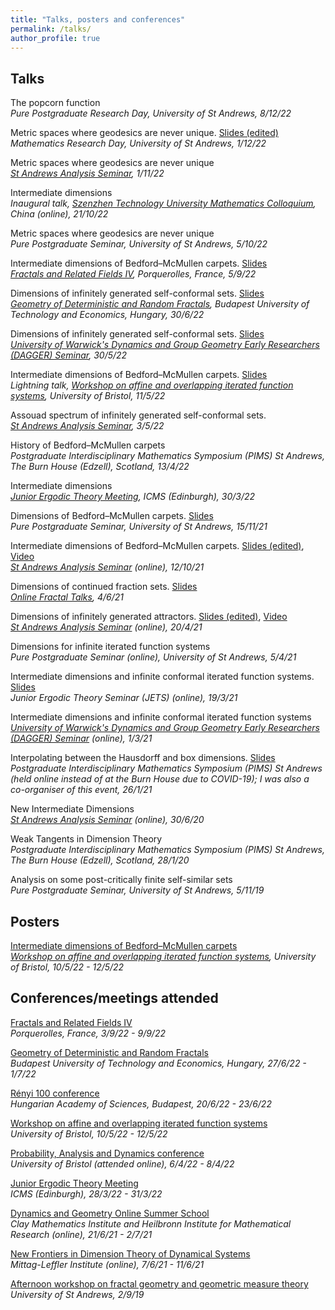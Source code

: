 ```yaml
---
title: "Talks, posters and conferences"
permalink: /talks/
author_profile: true
---
```


## Talks

The popcorn function  
*Pure Postgraduate Research Day, University of St Andrews, 8/12/22*

Metric spaces where geodesics are never unique. [Slides (edited)](https://amlan-banaji.github.io/files/Geodesics2022.pdf)  
*Mathematics Research Day, University of St Andrews, 1/12/22*

Metric spaces where geodesics are never unique  
*[St Andrews Analysis Seminar](http://www-maths.mcs.st-andrews.ac.uk/pg/pure/Analysis/seminars.html), 1/11/22*

Intermediate dimensions  
*Inaugural talk, [Szenzhen Technology University Mathematics Colloquium](https://bdi.sztu.edu.cn/info/1345/5449.htm?fbclid=IwAR24TwwWZpz-LjUtDVF4E49awaOp44hBmeUaLuShGPFC1-F0RLac02d1_as), China (online), 21/10/22*

Metric spaces where geodesics are never unique  
*Pure Postgraduate Seminar, University of St Andrews, 5/10/22*

Intermediate dimensions of Bedford–McMullen carpets. [Slides](https://amlan-banaji.github.io/files/Porquerolles2022.pdf)  
*[Fractals and Related Fields IV](https://farf4.math.cnrs.fr/), Porquerolles, France, 5/9/22*

Dimensions of infinitely generated self-conformal sets. [Slides](https://amlan-banaji.github.io/files/Budapest2022.pdf)  
*[Geometry of Deterministic and Random Fractals](https://simon60.math.bme.hu/), Budapest University of Technology and Economics, Hungary, 30/6/22*

Dimensions of infinitely generated self-conformal sets. [Slides](https://amlan-banaji.github.io/files/Warwick2022.pdf)  
*[University of Warwick's Dynamics and Group Geometry Early Researchers (DAGGER) Seminar](https://warwick.ac.uk/fac/sci/maths/research/events/seminars/areas/dagger), 30/5/22*

Intermediate dimensions of Bedford–McMullen carpets. [Slides](https://amlan-banaji.github.io/files/BedfordBristolWorkshop.pdf)  
*Lightning talk, [Workshop on affine and overlapping iterated function systems](https://www.troscheit.eu/workshop2022/index.html), University of Bristol, 11/5/22*

Assouad spectrum of infinitely generated self-conformal sets.  
*[St Andrews Analysis Seminar](http://www-maths.mcs.st-andrews.ac.uk/pg/pure/Analysis/seminars.html), 3/5/22*

History of Bedford–McMullen carpets  
*Postgraduate Interdisciplinary Mathematics Symposium (PIMS) St Andrews, The Burn House (Edzell), Scotland, 13/4/22*

Intermediate dimensions  
*[Junior Ergodic Theory Meeting](https://www.icms.org.uk/workshops/2022/junior-ergodic-theory-meeting), ICMS (Edinburgh), 30/3/22*

Dimensions of Bedford–McMullen carpets. [Slides](https://amlan-banaji.github.io/files/BedfordPPS.pdf)  
*Pure Postgraduate Seminar, University of St Andrews, 15/11/21*

Intermediate dimensions of Bedford–McMullen carpets. [Slides (edited)](https://amlan-banaji.github.io/files/BedfordAnalysisSeminar.pdf), [Video](https://www.youtube.com/watch?v=hoHdg71ycqs)  
*[St Andrews Analysis Seminar](http://www-maths.mcs.st-andrews.ac.uk/pg/pure/Analysis/seminars.html) (online), 12/10/21*

Dimensions of continued fraction sets. [Slides](https://amlan-banaji.github.io/files/Workshop2021.pdf)  
*[Online Fractal Talks](https://people.maths.bris.ac.uk/~matmj/BBMOS.html), 4/6/21*

Dimensions of infinitely generated attractors. [Slides (edited)](https://amlan-banaji.github.io/files/AnalysisSeminarApril2021.pdf), [Video](https://www.youtube.com/watch?v=KL6q4UNnVEk)  
*[St Andrews Analysis Seminar](http://www-maths.mcs.st-andrews.ac.uk/pg/pure/Analysis/seminars.html) (online), 20/4/21*

Dimensions for infinite iterated function systems  
*Pure Postgraduate Seminar (online), University of St Andrews, 5/4/21*

Intermediate dimensions and infinite conformal iterated function systems. [Slides](https://amlan-banaji.github.io/files/JETStalkMarch2021.pdf)  
*Junior Ergodic Theory Seminar (JETS) (online), 19/3/21*

Intermediate dimensions and infinite conformal iterated function systems  
*[University of Warwick's Dynamics and Group Geometry Early Researchers (DAGGER) Seminar](https://warwick.ac.uk/fac/sci/maths/research/events/seminars/areas/dagger) (online), 1/3/21*

Interpolating between the Hausdorff and box dimensions. [Slides](https://amlan-banaji.github.io/files/Burn2021Website.pdf)  
*Postgraduate Interdisciplinary Mathematics Symposium (PIMS) St Andrews (held online instead of at the Burn House due to COVID-19); I was also a co-organiser of this event, 26/1/21* 

New Intermediate Dimensions  
*[St Andrews Analysis Seminar](http://www-maths.mcs.st-andrews.ac.uk/pg/pure/Analysis/seminars.html) (online), 30/6/20*

Weak Tangents in Dimension Theory  
*Postgraduate Interdisciplinary Mathematics Symposium (PIMS) St Andrews, The Burn House (Edzell), Scotland, 28/1/20*

Analysis on some post-critically finite self-similar sets  
*Pure Postgraduate Seminar, University of St Andrews, 5/11/19*

## Posters

[Intermediate dimensions of Bedford–McMullen carpets](https://amlan-banaji.github.io/files/BristolCarpetsPoster.pdf)  
*[Workshop on affine and overlapping iterated function systems](https://www.troscheit.eu/workshop2022/index.html), University of Bristol, 10/5/22 - 12/5/22*

## Conferences/meetings attended

[Fractals and Related Fields IV](https://farf4.math.cnrs.fr/)  
*Porquerolles, France, 3/9/22 - 9/9/22*

[Geometry of Deterministic and Random Fractals](https://simon60.math.bme.hu/)  
*Budapest University of Technology and Economics, Hungary, 27/6/22 - 1/7/22*

[Rényi 100 conference](https://conferences.renyi.hu/renyi100/home)  
*Hungarian Academy of Sciences, Budapest, 20/6/22 - 23/6/22*

[Workshop on affine and overlapping iterated function systems](https://www.troscheit.eu/workshop2022/index.html)  
*University of Bristol, 10/5/22 - 12/5/22*

[Probability, Analysis and Dynamics conference](https://people.maths.bris.ac.uk/~mb13434/pad21/)  
*University of Bristol (attended online), 6/4/22 - 8/4/22*

[Junior Ergodic Theory Meeting](https://www.icms.org.uk/workshops/2022/junior-ergodic-theory-meeting)  
*ICMS (Edinburgh), 28/3/22 - 31/3/22*

[Dynamics and Geometry Online Summer School](https://heilbronn.ac.uk/2020/12/17/cmi-himr-dynamics-and-geometry-summer-school/)  
*Clay Mathematics Institute and Heilbronn Institute for Mathematical Research (online), 21/6/21 - 2/7/21*

[New Frontiers in Dimension Theory of Dynamical Systems](http://mittag-leffler.se/konferens/new-frontiers-dimension-theory-dynamical-systems-applications-metric-number-theory-web)  
*Mittag-Leffler Institute (online), 7/6/21 - 11/6/21*

[Afternoon workshop on fractal geometry and geometric measure theory](http://www.mcs.st-andrews.ac.uk/~jmf32/FG19.html)  
*University of St Andrews, 2/9/19*



